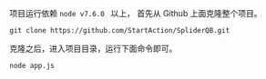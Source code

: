 项目运行依赖 `node v7.6.0 ` 以上， 首先从 Github 上面克隆整个项目。

```
git clone https://github.com/StartAction/SpliderQB.git
```
克隆之后，进入项目目录，运行下面命令即可。
```
node app.js
```